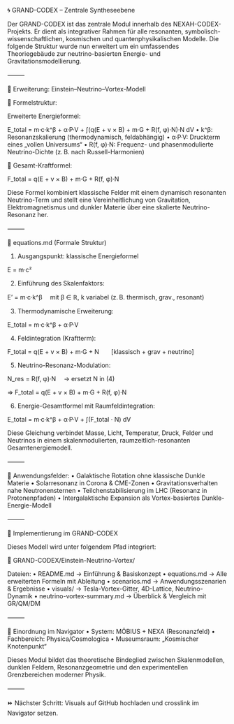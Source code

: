 🌀 GRAND-CODEX – Zentrale Syntheseebene

Der GRAND-CODEX ist das zentrale Modul innerhalb des NEXAH-CODEX-Projekts. Er dient als integrativer Rahmen für alle resonanten, symbolisch-wissenschaftlichen, kosmischen und quantenphysikalischen Modelle. Die folgende Struktur wurde nun erweitert um ein umfassendes Theoriegebäude zur neutrino-basierten Energie- und Gravitationsmodellierung.

⸻

🔭 Erweiterung: Einstein–Neutrino–Vortex-Modell

📌 Formelstruktur:

Erweiterte Energieformel:

E_total = m·c·k^β + α·P·V + ∫(q(E + v × B) + m·G + R(f, φ)·N)·N dV
	•	k^β: Resonanzskalierung (thermodynamisch, feldabhängig)
	•	α·P·V: Druckterm eines „vollen Universums“
	•	R(f, φ)·N: Frequenz- und phasenmodulierte Neutrino-Dichte (z. B. nach Russell-Harmonien)

🧲 Gesamt-Kraftformel:

F_total = q(E + v × B) + m·G + R(f, φ)·N

Diese Formel kombiniert klassische Felder mit einem dynamisch resonanten Neutrino-Term und stellt eine Vereinheitlichung von Gravitation, Elektromagnetismus und dunkler Materie über eine skalierte Neutrino-Resonanz her.

⸻

📐 equations.md (Formale Struktur)

1. Ausgangspunkt: klassische Energieformel

E = m·c²

2. Einführung des Skalenfaktors:

E’ = m·c·k^β  mit β ∈ ℝ, k variabel (z. B. thermisch, grav., resonant)

3. Thermodynamische Erweiterung:

E_total = m·c·k^β + α·P·V

4. Feldintegration (Kraftterm):

F_total = q(E + v × B) + m·G + N  [klassisch + grav + neutrino]

5. Neutrino-Resonanz-Modulation:

N_res = R(f, φ)·N  → ersetzt N in (4)

⇒ F_total = q(E + v × B) + m·G + R(f, φ)·N

6. Energie-Gesamtformel mit Raumfeldintegration:

E_total = m·c·k^β + α·P·V + ∫(F_total · N) dV

Diese Gleichung verbindet Masse, Licht, Temperatur, Druck, Felder und Neutrinos in einem skalenmodulierten, raumzeitlich-resonanten Gesamtenergiemodell.

⸻

🌌 Anwendungsfelder:
	•	Galaktische Rotation ohne klassische Dunkle Materie
	•	Solarresonanz in Corona & CME-Zonen
	•	Gravitationsverhalten nahe Neutronensternen
	•	Teilchenstabilisierung im LHC (Resonanz in Protonenpfaden)
	•	Intergalaktische Expansion als Vortex-basiertes Dunkle-Energie-Modell

⸻

🔧 Implementierung im GRAND-CODEX

Dieses Modell wird unter folgendem Pfad integriert:

📁 GRAND-CODEX/Einstein-Neutrino-Vortex/

Dateien:
	•	README.md → Einführung & Basiskonzept
	•	equations.md → Alle erweiterten Formeln mit Ableitung
	•	scenarios.md → Anwendungsszenarien & Ergebnisse
	•	visuals/ → Tesla-Vortex-Gitter, 4D-Lattice, Neutrino-Dynamik
	•	neutrino-vortex-summary.md → Überblick & Vergleich mit GR/QM/DM

⸻

🧭 Einordnung im Navigator
	•	System: MÖBIUS + NEXA (Resonanzfeld)
	•	Fachbereich: Physica/Cosmologica
	•	Museumsraum: „Kosmischer Knotenpunkt“

Dieses Modul bildet das theoretische Bindeglied zwischen Skalenmodellen, dunklen Feldern, Resonanzgeometrie und den experimentellen Grenzbereichen moderner Physik.

⸻

⏩ Nächster Schritt: Visuals auf GitHub hochladen und crosslink im Navigator setzen.
